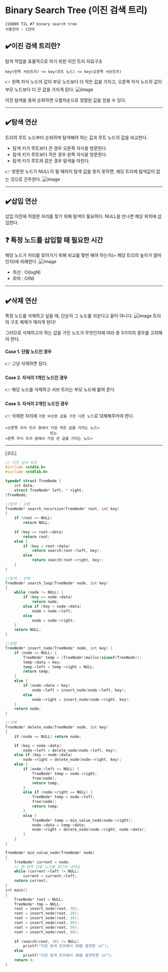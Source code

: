 # Binary Search Tree (이진 검색 트리)
```
210809 TIL #7 binary search tree
사용언어 : C언어
```
## ✔️이진 검색 트리란?
탐색 작업을 효율적으로 하기 위한 이진 트리 자료구조
```
key(왼쪽 서브트리) <= key(루트 노드) <= key(오른쪽 서브트리)
```
:point_right: 왼쪽 자식 노드의 값이 부모 노드보다 더 작은 값을 가지고, 오른쪽 자식 노드의 값이 부모 노드보다 더 큰 값을 가지게 된다.
![image](https://user-images.githubusercontent.com/78305431/128639509-d021aec5-2f65-47ee-9ac7-0d68d60f6fef.png)

이진 탐색을 중위 순회하면 오름차순으로 정렬된 값을 얻을 수 있다.
***
## ✔️탐색 연산
트리의 루트 노드부터 순회하며 탐색해야 하는 값과 루트 노드의 값을 비교한다.
- 탐색 키가 루트보다 큰 경우 오른쪽 자식을 방문한다.
- 탐색 키가 루트보다 작은 경우 왼쪽 자식을 방문한다.
- 탐색 키가 루트와 같은 경우 탐색을 마친다.

:point_right: 방문한 노드가 NULL이 될 때까지 탐색 값을 찾지 못하면, 해당 트리에 탐색값이 없는 것으로 간주한다.
![image](https://user-images.githubusercontent.com/78305431/128639558-9876d96d-bae5-4ee2-a50b-32f7d8970389.png)
***
## ✔️삽입 연산
삽입 이전에 적절한 자리를 찾기 위해 탐색이 필요하다. NULL을 만나면 해당 위치에 삽입한다.

## ❓ 특정 노드를 삽입할 때 필요한 시간
해당 노드가 자리를 찾아가기 위해 비교를 몇번 해야 하는지(= 해당 트리의 높이가 얼마인지)에 비례한다.
![image](https://user-images.githubusercontent.com/78305431/128639616-1cc9d3c7-9b60-4aad-85af-21761ad911be.png)
- 최선 : O(logN)
- 최악 : O(N)
***
## ✔️삭제 연산
특정 노드를 삭제하고 싶을 때, 단순히 그 노드를 지운다고 끝이 아니다.
![image](https://user-images.githubusercontent.com/78305431/128639656-d5f11360-02d3-449c-9a59-5ad532dc0fba.png)
트리의 구조 체제가 깨지게 된다!

그러므로 삭제하고자 하는 값을 가진 노드가 무엇인지에 따라 총 3가지의 경우를 고려해야 한다.

#### Case 1. 단말 노드인 경우
:point_right: 그냥 삭제하면 된다.

#### Case 2. 자식이 1개인 노드인 경우
:point_right: 해당 노드를 삭제하고 서브 트리는 부모 노드에 붙여 준다.

#### Case 3. 자식이 2개인 노드인 경우
:point_right: 삭제한 자리에 `가장 비슷한 값을 가진 다른 노드`로 대체해주어야 한다.

```
<오른쪽 자식 트리 중에서 가장 작은 값을 가지는 노드>
                    또는 
<왼쪽 자식 트리 중에서 가장 큰 값을 가지는 노드>
```
***
[코드]
```C
// 이진 검색 트리
#include <stdio.h>
#include <stdlib.h>

typedef struct TreeNode {
	int data;
	struct TreeNode* left, * right;
}TreeNode;

//탐색 : 순환
TreeNode* search_recursion(TreeNode* root, int key)
{
	if (root == NULL)
		return NULL;
	
	if (key == root->data)
		return root;
	else {
		if (key < root->data)
			return search(root->left, key);
		else
			return search(root->right, key);
	}
}

//탐색 : 반복
TreeNode* search_loop(TreeNode* node, int key)
{
	while (node != NULL) {
		if (key == node->data)
			return node;
		else if (key < node->data)
			node = node->left;
		else
			node = node->right;
	}
	return NULL;
}

//삽입
TreeNode* insert_node(TreeNode* node, int key) {
	if (node == NULL) {
		TreeNode* temp = (TreeNode*)malloc(sizeof(TreeNode));
		temp->data = key;
		temp->left = temp->right = NULL;
		return temp;
	}
	else {
		if (node->data < key)
			node->left = insert_node(node->left, key);
		else
			node->right = insert_node(node->right, key);
	}
	return node;
}

//삭제
TreeNode* delete_node(TreeNode* node, int key)
{
	if (node == NULL) return node;

	if (key < node->data)
		node->left = delete_node(node->left, key);
	else if (key > node->data)
		node->right = delete_node(node->right, key);
	else {
		if (node->left == NULL) {
			TreeNode* temp = node->right;
			free(node);
			return temp;
		}
		else if (node->right == NULL) {
			TreeNode* temp = node->left;
			free(node);
			return temp;
		}
		else {
			TreeNode* temp = min_value_node(node->right);
			node->data = temp->data;
			node->right = delete_node(node->right, node->data);
		}
	}
}

TreeNode* min_value_node(TreeNode* node)
{
	TreeNode* current = node;
	// 맨 왼쪽 단말 노드를 찾으러 내려감
	while (current->left != NULL)
		current = current->left;
	return current;
}
int main()
{
	TreeNode* root = NULL;
	TreeNode* tmp = NULL;
	root = insert_node(root, 30);
	root = insert_node(root, 20);
	root = insert_node(root, 10);
	root = insert_node(root, 40);
	root = insert_node(root, 50);
	root = insert_node(root, 60);
	
	if (search(root, 30) != NULL)
		printf("이진 탐색 트리에서 30을 발견함 \n");
	else
		printf("이진 탐색 트리에서 30을 발견못함 \n");
	return 0;
}
```